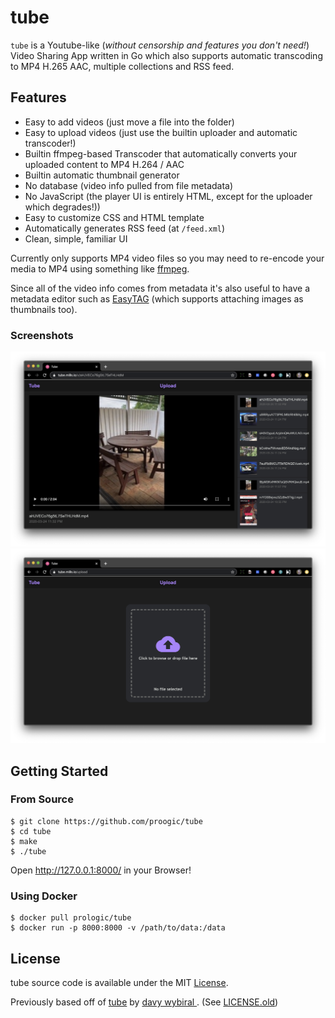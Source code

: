 # tube

`tube` is a Youtube-like (_without censorship and features you don't need!_)
Video Sharing App written in Go which also supports automatic transcoding to
MP4 H.265 AAC, multiple collections and RSS feed.

## Features

- Easy to add videos (just move a file into the folder)
- Easy to upload videos (just use the builtin uploader and automatic transcoder!)
- Builtin ffmpeg-based Transcoder that automatically converts your uploaded content to MP4 H.264 / AAC
- Builtin automatic thumbnail generator
- No database (video info pulled from file metadata)
- No JavaScript (the player UI is entirely HTML, except for the uploader which degrades!))
- Easy to customize CSS and HTML template
- Automatically generates RSS feed (at `/feed.xml`)
- Clean, simple, familiar UI

Currently only supports MP4 video files so you may need to re-encode your media to MP4 using something like [ffmpeg](https://ffmpeg.org/).

Since all of the video info comes from metadata it's also useful to have a metadata editor such as [EasyTAG](https://github.com/GNOME/easytag) (which supports attaching images as thumbnails too).

### Screenshots

![screenshot-1](/screenshot-1.png?raw=true "Main Screen and Video Player")
![screenshot-2](/screenshot-2.png?raw=true "Video Upload Screen")

## Getting Started

### From Source

```#!sh
$ git clone https://github.com/proogic/tube
$ cd tube
$ make
$ ./tube
```

Open http://127.0.0.1:8000/ in your Browser!

### Using Docker

```#!sh
$ docker pull prologic/tube
$ docker run -p 8000:8000 -v /path/to/data:/data
```

## License

tube source code is available under the MIT [License](/LICENSE).

Previously based off of [tube](https://github.com/wybiral/tube) by [davy wybiral
](https://github.com/wybiral). (See [LICENSE.old](/LICENSE.old))
